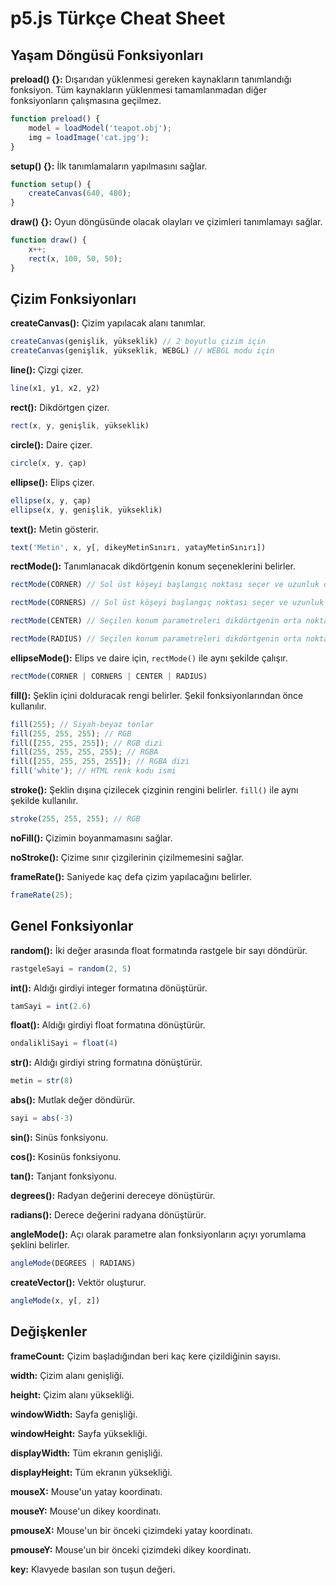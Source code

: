 # p5.js Türkçe Cheat Sheet

## Yaşam Döngüsü Fonksiyonları

**preload() {}:**
Dışarıdan yüklenmesi gereken kaynakların tanımlandığı fonksiyon. Tüm kaynakların yüklenmesi tamamlanmadan diğer fonksiyonların çalışmasına geçilmez.
```JavaScript
function preload() {
    model = loadModel('teapot.obj');
    img = loadImage('cat.jpg');
}
```

**setup() {}:**
İlk tanımlamaların yapılmasını sağlar.
```JavaScript
function setup() {
    createCanvas(640, 480);
}
```

**draw() {}:**
Oyun döngüsünde olacak olayları ve çizimleri tanımlamayı sağlar.
```JavaScript
function draw() {
    x++;
    rect(x, 100, 50, 50);
}
```

## Çizim Fonksiyonları

**createCanvas():** Çizim yapılacak alanı tanımlar.
```JavaScript
createCanvas(genişlik, yükseklik) // 2 boyutlu çizim için
createCanvas(genişlik, yükseklik, WEBGL) // WEBGL modu için
```

**line():** Çizgi çizer.
```JavaScript
line(x1, y1, x2, y2)
```

**rect():** Dikdörtgen çizer.
```JavaScript
rect(x, y, genişlik, yükseklik)
```

**circle():** Daire çizer.
```JavaScript
circle(x, y, çap)
```

**ellipse():** Elips çizer.
```JavaScript
ellipse(x, y, çap)
ellipse(x, y, genişlik, yükseklik)
```

**text():** Metin gösterir.
```JavaScript
text('Metin', x, y[, dikeyMetinSınırı, yatayMetinSınırı])
```

**rectMode():** Tanımlanacak dikdörtgenin konum seçeneklerini belirler.
```JavaScript
rectMode(CORNER) // Sol üst köşeyi başlangıç noktası seçer ve uzunluk değerleri başlangıç koordinatına eklenir

rectMode(CORNERS) // Sol üst köşeyi başlangıç noktası seçer ve uzunluk parametreleri çizimin bitiş koordinatları olarak seçilir

rectMode(CENTER) // Seçilen konum parametreleri dikdörtgenin orta noktası olur ve dikdörtgenin genişliği uzunluk parametreleri olarak alınır

rectMode(RADIUS) // Seçilen konum parametreleri dikdörtgenin orta noktası olur ve uzunluk parametreleri dikdörtgenin genişliğinin yarısını belirler
```

**ellipseMode():** Elips ve daire için, ``rectMode()`` ile aynı şekilde çalışır.
```JavaScript
rectMode(CORNER | CORNERS | CENTER | RADIUS)
```

**fill():** Şeklin içini dolduracak rengi belirler. Şekil fonksiyonlarından önce kullanılır.
```JavaScript
fill(255); // Siyah-beyaz tonlar
fill(255, 255, 255); // RGB
fill([255, 255, 255]); // RGB dizi
fill(255, 255, 255, 255); // RGBA
fill([255, 255, 255, 255]); // RGBA dizi
fill('white'); // HTML renk kodu ismi
```

**stroke():** Şeklin dışına çizilecek çizginin rengini belirler. ``fill()`` ile aynı şekilde kullanılır.
```JavaScript
stroke(255, 255, 255); // RGB
```

**noFill():** Çizimin boyanmamasını sağlar.

**noStroke():** Çizime sınır çizgilerinin çizilmemesini sağlar.

**frameRate():** Saniyede kaç defa çizim yapılacağını belirler.
```JavaScript
frameRate(25);
```

## Genel Fonksiyonlar

**random():** İki değer arasında float formatında rastgele bir sayı döndürür.
```JavaScript
rastgeleSayi = random(2, 5)
```

**int():** Aldığı girdiyi integer formatına dönüştürür.
```JavaScript
tamSayi = int(2.6)
```

**float():** Aldığı girdiyi float formatına dönüştürür.
```JavaScript
ondalikliSayi = float(4)
```

**str():** Aldığı girdiyi string formatına dönüştürür.
```JavaScript
metin = str(8)
```

**abs():** Mutlak değer döndürür.
```JavaScript
sayi = abs(-3)
```

**sin():** Sinüs fonksiyonu.

**cos():** Kosinüs fonksiyonu.

**tan():** Tanjant fonksiyonu.

**degrees():** Radyan değerini dereceye dönüştürür.

**radians():** Derece değerini radyana dönüştürür.

**angleMode():** Açı olarak parametre alan fonksiyonların açıyı yorumlama şeklini belirler.
```JavaScript
angleMode(DEGREES | RADIANS)
```

**createVector():** Vektör oluşturur.
```JavaScript
angleMode(x, y[, z])
```

## Değişkenler
**frameCount:** Çizim başladığından beri kaç kere çizildiğinin sayısı.

**width:** Çizim alanı genişliği.

**height:** Çizim alanı yüksekliği.

**windowWidth:** Sayfa genişliği.

**windowHeight:** Sayfa yüksekliği.

**displayWidth:** Tüm ekranın genişliği.

**displayHeight:** Tüm ekranın yüksekliği.

**mouseX:** Mouse'un yatay koordinatı.

**mouseY:** Mouse'un dikey koordinatı.

**pmouseX:** Mouse'un bir önceki çizimdeki yatay koordinatı.

**pmouseY:** Mouse'un bir önceki çizimdeki dikey koordinatı.

**key:** Klavyede basılan son tuşun değeri.

